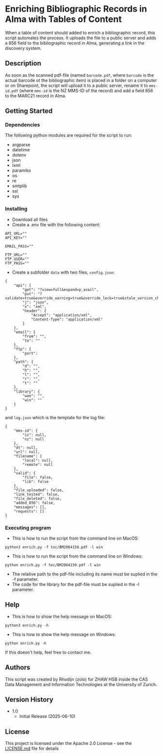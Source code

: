 # Enriching Bibliographic Records in Alma with Tables of Content

When a table of content should added to enrich a bibliographic record, this script automates the process. It uploads the file to a public server and adds a 856 field to the bibliographic record in Alma, generating a link in the discovery system.

## Description

As soon as the scanned pdf-file (named ```barcode.pdf```, where ```barcode``` is the actual barcode ot the bibliographic item) is placed in a folder on a computer or on Sharepoint, the script will upload it to a public server, rename it to ```mms-id.pdf``` (where ```mms-id``` is the NZ MMS-ID of the record) and add a field 856 to the MARC21 record in Alma.

## Getting Started

### Dependencies

The following python modules are required for the script to run:
* argparse
* datetime
* dotenv
* json
* lxml
* paramiko
* os
* re
* smtplib
* ssl
* sys

### Installing

* Download all files
* Create a .env file with the following content:
```
ÀPI_URL=""
API_KEY=""

EMAIL_PASS=""

FTP_URL=""
FTP_USER=""
FTP_PASS=""
```
* Create a subfolder ```data``` with two files, ```config.json```:
```
{
    "api": {
        "get": "?view=full&expand=p_avail",
        "put": "?validate=true&override_warning=true&override_lock=true&stale_version_check=false&cataloger_level=20&check_match=false",
        "j": "json",
        "x": "xml",
        "header": {
            "Accept": "application/xml",
            "Content-Type": "application/xml"
        }
    },
    "email": {
        "from": "",
        "to": ""
    },
    "ftp": {
        "port":
    },
    "path": {
        "d": "",
        "h": "",
        "l": "",
        "r": "",
        "t": ""
    },
    "library": {
        "wae": "",
        "win": ""
    }
}
```
and ```log.json``` which is the template for the log file:
```
{
    "mms-id": {
        "iz": null,
        "nz": null
    },
    "dt": null,
    "url": null,
    "filename": {
        "local": null,
        "remote": null
    },
    "valid": {
        "file": false,
        "lib": false
    },
    "file_uploaded": false,
    "link_tested": false,
    "file_deleted": false,
    "added_856": false,
    "messages": [],
    "requests": []
}
```

### Executing program

* This is how to run the script from the command line on MacOS:
```
python3 enrich.py -f toc/BM2064150.pdf -l win
```
* This is how to run the script from the command line on Windows:
```
python enrich.py -f toc/BM2064150.pdf -l win
```
* The relative path to the pdf-file including its name must be suplied in the -f parameter.
* The code for the library for the pdf-file must be suplied in the -l parameter.

## Help

* This is how to show the help message on MacOS:
```
python3 enrich.py -h
```
* This is how to show the help message on Windows:
```
python enrich.py -h
```
If this doesn't help, feel free to contact me.

## Authors

This script was created by Rhodijn (zolo) for ZHAW HSB inside the CAS Data Management and Information Technologies at the University of Zurich.

## Version History

* 1.0
    * Initial Release (2025-06-10)

## License

This project is licensed under the Apache 2.0 License - see the [LICENSE.md](https://github.com/rhodijn/toc/blob/main/LICENSE.md) file for details
